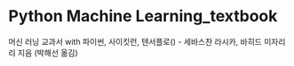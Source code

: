 # Python Machine Learning_textbook
머신 러닝 교과서 with 파이썬, 사이킷런, 텐서플로() - 세바스찬 라시카, 바히드 미자리리 지음 (박해선 옮김)
